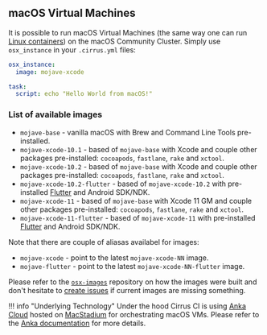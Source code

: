 ## macOS Virtual Machines

It is possible to run macOS Virtual Machines (the same way one can run [Linux containers](linux.md)) on the macOS Community Cluster. 
Simply use `osx_instance` in your `.cirrus.yml` files:

```yaml
osx_instance:
  image: mojave-xcode

task:
  script: echo "Hello World from macOS!"
```

### List of available images

* `mojave-base` - vanilla macOS with Brew and Command Line Tools pre-installed.
* `mojave-xcode-10.1` - based of `mojave-base` with Xcode and couple other packages pre-installed: 
  `cocoapods`, `fastlane`, `rake` and `xctool`.
* `mojave-xcode-10.2` - based of `mojave-base` with Xcode and couple other packages pre-installed: 
  `cocoapods`, `fastlane`, `rake` and `xctool`.
* `mojave-xcode-10.2-flutter` - based of `mojave-xcode-10.2` with pre-installed [Flutter](https://flutter.dev/) and Android SDK/NDK.
* `mojave-xcode-11` - based of `mojave-base` with Xcode 11 GM and couple other packages pre-installed: 
  `cocoapods`, `fastlane`, `rake` and `xctool`.
* `mojave-xcode-11-flutter` - based of `mojave-xcode-11` with pre-installed [Flutter](https://flutter.dev/) and Android SDK/NDK.

Note that there are couple of aliasas availabel for images:

* `mojave-xcode` - point to the latest `mojave-xcode-NN` image.
* `mojave-flutter` - point to the latest `mojave-xcode-NN-flutter` image.

Please refer to the [`osx-images`](https://github.com/cirruslabs/osx-images) repository on how the images were built and
don't hesitate to [create issues](https://github.com/cirruslabs/osx-images/issues) if current images are missing something.

!!! info "Underlying Technology"
    Under the hood Cirrus CI is using [Anka Cloud][anka] hosted on [MacStadium][ms] for
    orchestrating macOS VMs. Please refer to the [Anka documentation][anka] for more details.

[anka]: supported-computing-services.md#anka
[ms]: https://www.macstadium.com/
